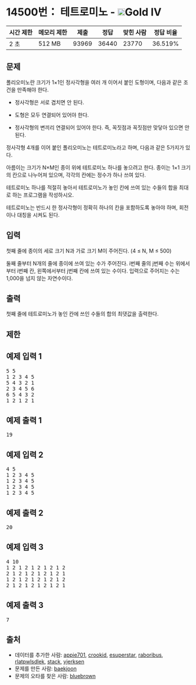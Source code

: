 # 14500번： 테트로미노 - <img src="https://static.solved.ac/tier_small/12.svg" style="height:20px" />Gold IV


| 시간 제한 | 메모리 제한 | 제출 | 정답 | 맞힌 사람 | 정답 비율 |
| --- | --- | --- | --- | --- | --- |
| 2 초 | 512 MB | 93969 | 36440 | 23770 | 36.519% |


## 문제


폴리오미노란 크기가 1×1인 정사각형을 여러 개 이어서 붙인 도형이며, 다음과 같은 조건을 만족해야 한다.

- 정사각형은 서로 겹치면 안 된다.

- 도형은 모두 연결되어 있어야 한다.

- 정사각형의 변끼리 연결되어 있어야 한다. 즉, 꼭짓점과 꼭짓점만 맞닿아 있으면 안 된다.


정사각형 4개를 이어 붙인 폴리오미노는 테트로미노라고 하며, 다음과 같은 5가지가 있다.



아름이는 크기가 N×M인 종이 위에 테트로미노 하나를 놓으려고 한다. 종이는 1×1 크기의 칸으로 나누어져 있으며, 각각의 칸에는 정수가 하나 쓰여 있다.

테트로미노 하나를 적절히 놓아서 테트로미노가 놓인 칸에 쓰여 있는 수들의 합을 최대로 하는 프로그램을 작성하시오.

테트로미노는 반드시 한 정사각형이 정확히 하나의 칸을 포함하도록 놓아야 하며, 회전이나 대칭을 시켜도 된다.




## 입력


첫째 줄에 종이의 세로 크기 N과 가로 크기 M이 주어진다. (4 ≤ N, M ≤ 500)

둘째 줄부터 N개의 줄에 종이에 쓰여 있는 수가 주어진다. i번째 줄의 j번째 수는 위에서부터 i번째 칸, 왼쪽에서부터 j번째 칸에 쓰여 있는 수이다. 입력으로 주어지는 수는 1,000을 넘지 않는 자연수이다.




## 출력


첫째 줄에 테트로미노가 놓인 칸에 쓰인 수들의 합의 최댓값을 출력한다.




## 제한




## 예제 입력 1


<pre>5 5
1 2 3 4 5
5 4 3 2 1
2 3 4 5 6
6 5 4 3 2
1 2 1 2 1
</pre>


## 예제 출력 1


<pre>19
</pre>




## 예제 입력 2


<pre>4 5
1 2 3 4 5
1 2 3 4 5
1 2 3 4 5
1 2 3 4 5
</pre>


## 예제 출력 2


<pre>20
</pre>




## 예제 입력 3


<pre>4 10
1 2 1 2 1 2 1 2 1 2
2 1 2 1 2 1 2 1 2 1
1 2 1 2 1 2 1 2 1 2
2 1 2 1 2 1 2 1 2 1
</pre>


## 예제 출력 3


<pre>7
</pre>






## 출처


- 데이터를 추가한 사람: [appie701](/user/appie701), [crookid](/user/crookid), [esuperstar](/user/esuperstar), [raboribus](/user/raboribus), [rlatpwlsdlek](/user/rlatpwlsdlek), [stack](/user/stack), [vjerksen](/user/vjerksen)
- 문제를 만든 사람: [baekjoon](/user/baekjoon)
- 문제의 오타를 찾은 사람: [bluebrown](/user/bluebrown)




